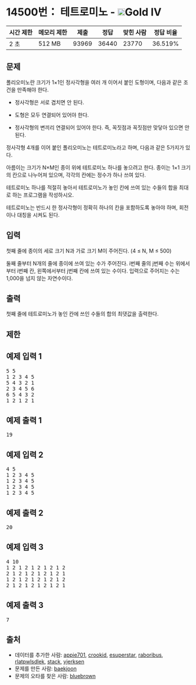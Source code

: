 # 14500번： 테트로미노 - <img src="https://static.solved.ac/tier_small/12.svg" style="height:20px" />Gold IV


| 시간 제한 | 메모리 제한 | 제출 | 정답 | 맞힌 사람 | 정답 비율 |
| --- | --- | --- | --- | --- | --- |
| 2 초 | 512 MB | 93969 | 36440 | 23770 | 36.519% |


## 문제


폴리오미노란 크기가 1×1인 정사각형을 여러 개 이어서 붙인 도형이며, 다음과 같은 조건을 만족해야 한다.

- 정사각형은 서로 겹치면 안 된다.

- 도형은 모두 연결되어 있어야 한다.

- 정사각형의 변끼리 연결되어 있어야 한다. 즉, 꼭짓점과 꼭짓점만 맞닿아 있으면 안 된다.


정사각형 4개를 이어 붙인 폴리오미노는 테트로미노라고 하며, 다음과 같은 5가지가 있다.



아름이는 크기가 N×M인 종이 위에 테트로미노 하나를 놓으려고 한다. 종이는 1×1 크기의 칸으로 나누어져 있으며, 각각의 칸에는 정수가 하나 쓰여 있다.

테트로미노 하나를 적절히 놓아서 테트로미노가 놓인 칸에 쓰여 있는 수들의 합을 최대로 하는 프로그램을 작성하시오.

테트로미노는 반드시 한 정사각형이 정확히 하나의 칸을 포함하도록 놓아야 하며, 회전이나 대칭을 시켜도 된다.




## 입력


첫째 줄에 종이의 세로 크기 N과 가로 크기 M이 주어진다. (4 ≤ N, M ≤ 500)

둘째 줄부터 N개의 줄에 종이에 쓰여 있는 수가 주어진다. i번째 줄의 j번째 수는 위에서부터 i번째 칸, 왼쪽에서부터 j번째 칸에 쓰여 있는 수이다. 입력으로 주어지는 수는 1,000을 넘지 않는 자연수이다.




## 출력


첫째 줄에 테트로미노가 놓인 칸에 쓰인 수들의 합의 최댓값을 출력한다.




## 제한




## 예제 입력 1


<pre>5 5
1 2 3 4 5
5 4 3 2 1
2 3 4 5 6
6 5 4 3 2
1 2 1 2 1
</pre>


## 예제 출력 1


<pre>19
</pre>




## 예제 입력 2


<pre>4 5
1 2 3 4 5
1 2 3 4 5
1 2 3 4 5
1 2 3 4 5
</pre>


## 예제 출력 2


<pre>20
</pre>




## 예제 입력 3


<pre>4 10
1 2 1 2 1 2 1 2 1 2
2 1 2 1 2 1 2 1 2 1
1 2 1 2 1 2 1 2 1 2
2 1 2 1 2 1 2 1 2 1
</pre>


## 예제 출력 3


<pre>7
</pre>






## 출처


- 데이터를 추가한 사람: [appie701](/user/appie701), [crookid](/user/crookid), [esuperstar](/user/esuperstar), [raboribus](/user/raboribus), [rlatpwlsdlek](/user/rlatpwlsdlek), [stack](/user/stack), [vjerksen](/user/vjerksen)
- 문제를 만든 사람: [baekjoon](/user/baekjoon)
- 문제의 오타를 찾은 사람: [bluebrown](/user/bluebrown)




